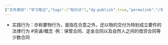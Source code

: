 ```yaml
---
{"文件类别":"学习笔记","tags":["知识点"],"dg-publish":true,"permalink":"/学习笔记/知识点cheese/实践行为/","dgPassFrontmatter":true,"created":"2024-09-13T08:54:17.659+08:00","updated":"2024-09-13T08:54:22.476+08:00"}
---
```


- 实践行为：亦称要物行为，是指在合意之外，还以物的交付为特别成立要件的法律行为 #背诵/概念 
·例：保管合同、定金合同以及自然人之间的借贷合同等少数合同